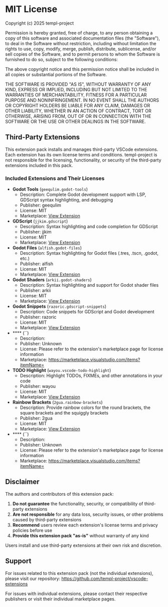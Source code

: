 # MIT License

Copyright (c) 2025 templ-project

Permission is hereby granted, free of charge, to any person obtaining a copy
of this software and associated documentation files (the "Software"), to deal
in the Software without restriction, including without limitation the rights
to use, copy, modify, merge, publish, distribute, sublicense, and/or sell
copies of the Software, and to permit persons to whom the Software is
furnished to do so, subject to the following conditions:

The above copyright notice and this permission notice shall be included in all
copies or substantial portions of the Software.

THE SOFTWARE IS PROVIDED "AS IS", WITHOUT WARRANTY OF ANY KIND, EXPRESS OR
IMPLIED, INCLUDING BUT NOT LIMITED TO THE WARRANTIES OF MERCHANTABILITY,
FITNESS FOR A PARTICULAR PURPOSE AND NONINFRINGEMENT. IN NO EVENT SHALL THE
AUTHORS OR COPYRIGHT HOLDERS BE LIABLE FOR ANY CLAIM, DAMAGES OR OTHER
LIABILITY, WHETHER IN AN ACTION OF CONTRACT, TORT OR OTHERWISE, ARISING FROM,
OUT OF OR IN CONNECTION WITH THE SOFTWARE OR THE USE OR OTHER DEALINGS IN THE
SOFTWARE.

## Third-Party Extensions

This extension pack installs and manages third-party VSCode extensions. Each extension has its own license terms and conditions. templ-project is not responsible for the licensing, functionality, or security of the third-party extensions included in this pack.

### Included Extensions and Their Licenses

- **Godot Tools** (`geequlim.godot-tools`)
  - Description: Complete Godot development support with LSP, GDScript syntax highlighting, and debugging
  - Publisher: geequlim
  - License: MIT
  - Marketplace: [View Extension](https://open-vsx.org/extension/geequlim/godot-tools)
- **GDScript** (`jjkim.gdscript`)
  - Description: Syntax highlighting and code completion for GDScript
  - Publisher: jjkim
  - License: MIT
  - Marketplace: [View Extension](https://open-vsx.org/extension/jjkim/gdscript)
- **Godot Files** (`alfish.godot-files`)
  - Description: Syntax highlighting for Godot files (.tres, .tscn, .godot, etc.)
  - Publisher: alfish
  - License: MIT
  - Marketplace: [View Extension](https://open-vsx.org/extension/alfish/godot-files)
- **Godot Shaders** (`arkii.godot-shaders`)
  - Description: Syntax highlighting and support for Godot shader files
  - Publisher: arkii
  - License: MIT
  - Marketplace: [View Extension](https://open-vsx.org/extension/arkii/godot-shaders)
- **Godot Snippets** (`razoric.gdscript-snippets`)
  - Description: Code snippets for GDScript and Godot development
  - Publisher: razoric
  - License: MIT
  - Marketplace: [View Extension](https://open-vsx.org/extension/razoric/gdscript-snippets)
- **** (``)
  - Description: 
  - Publisher: Unknown
  - License: Please refer to the extension's marketplace page for license information
  - Marketplace: https://marketplace.visualstudio.com/items?itemName=
- **TODO Highlight** (`wayou.vscode-todo-highlight`)
  - Description: Highlight TODOs, FIXMEs, and other annotations in your code
  - Publisher: wayou
  - License: MIT
  - Marketplace: [View Extension](https://open-vsx.org/extension/wayou/vscode-todo-highlight)
- **Rainbow Brackets** (`2gua.rainbow-brackets`)
  - Description: Provide rainbow colors for the round brackets, the square brackets and the squiggly brackets
  - Publisher: 2gua
  - License: MIT
  - Marketplace: [View Extension](https://open-vsx.org/extension/2gua/rainbow-brackets)
- **** (``)
  - Description: 
  - Publisher: Unknown
  - License: Please refer to the extension's marketplace page for license information
  - Marketplace: https://marketplace.visualstudio.com/items?itemName=

## Disclaimer

The authors and contributors of this extension pack:

1. **Do not guarantee** the functionality, security, or compatibility of third-party extensions
2. **Are not responsible** for any data loss, security issues, or other problems caused by third-party extensions
3. **Recommend** users review each extension's license terms and privacy policies before use
4. **Provide this extension pack "as-is"** without warranty of any kind

Users install and use third-party extensions at their own risk and discretion.

## Support

For issues related to this extension pack (not the individual extensions), please visit our repository:
https://github.com/templ-project/vscode-extensions

For issues with individual extensions, please contact their respective publishers or visit their individual marketplace pages.

